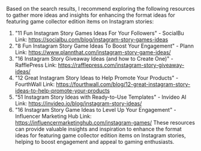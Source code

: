 Based on the search results, I recommend exploring the following resources to gather more ideas and insights for enhancing the format ideas for featuring game collector edition items on Instagram stories:
1. "11 Fun Instagram Story Games Ideas For Your Followers" - SocialBu
Link: https://socialbu.com/blog/instagram-story-games-ideas
2. "8 Fun Instagram Story Game Ideas To Boost Your Engagement" - Plann
Link: https://www.plannthat.com/instagram-story-game-ideas/
3. "16 Instagram Story Giveaway Ideas (and how to Create One)" - RafflePress
Link: https://rafflepress.com/instagram-story-giveaway-ideas/
4. "12 Great Instagram Story Ideas to Help Promote Your Products" - FourthWall
Link: https://fourthwall.com/blog/12-great-instagram-story-ideas-to-help-promote-your-products
5. "51 Instagram Story Ideas with Ready-to-Use Templates" - Invideo AI
Link: https://invideo.io/blog/instagram-story-ideas/
6. "16 Instagram Story Game Ideas to Level Up Your Engagement" - Influencer Marketing Hub
Link: https://influencermarketinghub.com/instagram-games/
These resources can provide valuable insights and inspiration to enhance the format ideas for featuring game collector edition items on Instagram stories, helping to boost engagement and appeal to gaming enthusiasts.